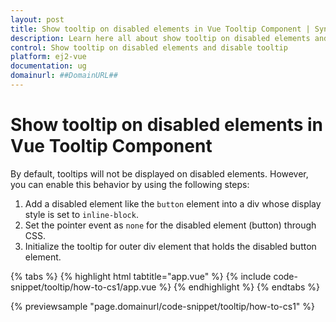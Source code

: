 ```yaml
---
layout: post
title: Show tooltip on disabled elements in Vue Tooltip Component | Syncfusion
description: Learn here all about show tooltip on disabled elements and disable tooltip in Syncfusion Vue Tooltip component of Syncfusion Essential JS 2 and more.
control: Show tooltip on disabled elements and disable tooltip 
platform: ej2-vue
documentation: ug
domainurl: ##DomainURL##
---
```


# Show tooltip on disabled elements in Vue Tooltip Component

By default, tooltips will not be displayed on disabled elements. However, you can enable this behavior by using the following steps:
1. Add a disabled element like the `button` element into a div whose display style is set to `inline-block`.
2. Set the pointer event as `none` for the disabled element (button) through CSS.
3. Initialize the tooltip for outer div element that holds the disabled button element.

{% tabs %}
{% highlight html tabtitle="app.vue" %}
{% include code-snippet/tooltip/how-to-cs1/app.vue %}
{% endhighlight %}
{% endtabs %}
        
{% previewsample "page.domainurl/code-snippet/tooltip/how-to-cs1" %}
